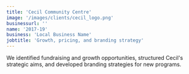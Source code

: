 ```yaml
---
title: 'Cecil Community Centre'
image: '/images/clients/cecil_logo.png'
businessurl: ''
name: '2017-19'
business: 'Local Business Name'
jobtitle: 'Growth, pricing, and branding strategy'
---
```


We identified fundraising and growth opportunities, structured Cecil's strategic aims, and developed branding strategies for new programs. 
